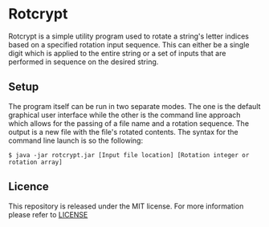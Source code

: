 # Rotcrypt #

Rotcrypt is a simple utility program used to rotate a string's letter indices based on a specified rotation input sequence. This can either be a single digit which is applied to the entire string or a set of inputs that are performed in sequence on the desired string.

## Setup ##

The program itself can be run in two separate modes. The one is the default graphical user interface while the other is the command line approach which allows for the passing of a file name and a rotation sequence. The output is a new file with the file's rotated contents. The syntax for the command line launch is so the following:

    $ java -jar rotcrypt.jar [Input file location] [Rotation integer or rotation array]

## Licence ##

This repository is released under the MIT license. For more information please refer to [LICENSE](https://github.com/Catlinman/Rotcrypt/blob/master/LICENSE)
